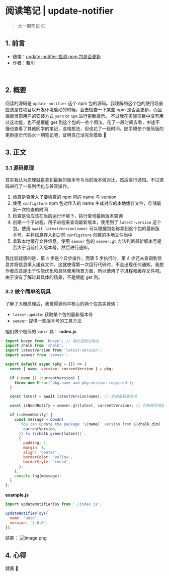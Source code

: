 # 阅读笔记 | update-notifier

> 水一期笔记 😶

## 1. 前言

- 链接：[update-notifier 检测 npm 包是否更新](https://www.yuque.com/ruochuan12/notice/p6)
- 作者：[若川](https://juejin.cn/user/1415826704971918)

​

## 2. 概要

阅读的源码是 `update-notifier` 这个 npm 包的源码。我理解的这个包的使用场景应该是在项目以开发环境启动的时候，会去检查一下某些 npm 是否会更新，而且根据当前用户的安装方式 `yarn` or `npm` 进行更新提示。 不过我在实际项目中没有用过这功能，也不是很能 get 到这个包的一些个用法。花了一段时间去看，中途不懂也查看了其他同学的笔记，没啥想法，但也花了一段时间。随手模仿个极简版的更新提示代码水一期笔记吧，证明自己没完全摸鱼 🤪
​

## 3. 正文

### 3.1 源码原理

其实我认为原理就是拿到最新的版本号与当前版本做对比，然后进行通知。不过源码进行了一系列优化与兼容操作。

1. 检查是否传入了要检查的 npm 包的 name 与 version
1. 使用 `configstore` npm 包对传入的 name 生成对应的本地缓存文件，存储最新一次检查的时间
1. 检查是否应该在当前运行环境下，执行查询最新版本查询
1. 创建一个子进程，用子进程来查询最新版本，使用到了 `latest-version` 这个包，使用 `await latestVersion(name)` 可以根据包名称拿到这个包的最新版本号，并将信息存入到之前 `configstore` 创建的本地文件当中
1. 拿取本地缓存文件信息，使用 `semver` 包的 `semver.gt` 方法判断最新版本号是否大于当前传入版本号，然后进行通知。

我比较疑惑的是，第 4 步是个异步操作，而第 5 步执行时，第 4 步还未查询到信息并将信息填入缓存文件。这就使得第一次运行代码时，不会出现任何通知。我想作者应该是出于性能优化和具体使用场景方面，所以使用了子进程和缓存文件吧。由于没有了解过其具体的场景，不是很能 get 到。
​

### 3.2 做个简单的玩具

了解了大概原理后，我觉得源码中核心的两个包其实就俩：

- `latest-update`: 获取某个包的最新版本号
- `semver`: 提供一些版本号的工具方法

咱们做个极简的 van♂ 具：
**index.js**

```javascript
import boxen from 'boxen'; // 美化控制台输出
import chalk from 'chalk';
import latestVersion from 'latest-version';
import semver from 'semver';

export default async (pkg = {}) => {
  const { name, version: currentVersion } = pkg;

  if (!name || !currentVersion) {
    throw new Error('pkg.name and pkg.version required');
  }

  const latest = await latestVersion(name); // 获取最新版本号

  const isNeedNotify = semver.gt(latest, currentVersion); // 判断是否需要提示

  if (isNeedNotify) {
    const message = boxen(
      `You can update the package '${name}' version from ${chalk.dim(
        currentVersion,
      )} to ${chalk.green(latest)}`,
      {
        padding: 1,
        margin: 1,
        align: 'center',
        borderColor: 'yellow',
        borderStyle: 'round',
      },
    );
    console.log(message);
  }
};
```

**example.js**

```javascript
import updateNotifierToy from './index.js';

updateNotifierToy({
  name: 'uuid',
  version: '3.0.0',
});
```

结果：
![image.png](https://cdn.nlark.com/yuque/0/2021/png/283876/1639364926266-3342f38a-8f43-429b-9b85-1b4d49e2d165.png#clientId=u02710f59-d21a-4&crop=0&crop=0&crop=1&crop=1&from=paste&height=422&id=u98dd27b5&margin=%5Bobject%20Object%5D&name=image.png&originHeight=844&originWidth=2059&originalType=binary&ratio=1&rotation=0&showTitle=false&size=100211&status=done&style=none&taskId=uf90c2097-8240-4a27-9fe6-f8620a375d2&title=&width=1029.5)

## 4. 心得

就酱 🧐
